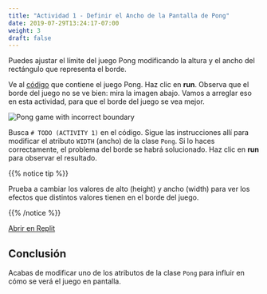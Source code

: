 ```yaml
---
title: "Actividad 1 - Definir el Ancho de la Pantalla de Pong"
date: 2019-07-29T13:24:17-07:00
weight: 3
draft: false
---
```


Puedes ajustar el límite del juego Pong modificando la altura y el ancho del rectángulo que representa el borde.

Ve al <a href="https://replit.com/@nuevofoundation/PongLessonStudent?v=1" target="_blank">código</a> que contiene el juego Pong. Haz clic en **run**. Observa que el borde del juego no se ve bien: mira la imagen abajo. Vamos a arreglar eso en esta actividad, para que el borde del juego se vea mejor.

![Pong game with incorrect boundary](../media/width-highlight.png)

Busca `# TODO (ACTIVITY 1)` en el código. Sigue las instrucciones allí para modificar el atributo `WIDTH` (ancho) de la clase `Pong`. Si lo haces correctamente, el problema del borde se habrá solucionado. Haz clic en **run** para observar el resultado.

{{% notice tip %}}

Prueba a cambiar los valores de alto (height) y ancho (width) para ver los efectos que distintos valores tienen en el borde del juego.

{{% /notice %}}

<a class="my-2 mx-4 btn btn-info" href="https://replit.com/@nuevofoundation/PongLessonStudent" target="_blank">Abrir en Replit</a>

## Conclusión

Acabas de modificar uno de los atributos de la clase `Pong` para influir en cómo se verá el juego en pantalla. 